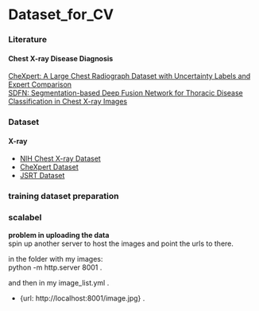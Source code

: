 # Dataset_for_CV

### Literature
#### Chest X-ray Disease Diagnosis 
[CheXpert: A Large Chest Radiograph Dataset with Uncertainty Labels and Expert Comparison](https://arxiv.org/abs/1901.07031)  
[SDFN: Segmentation-based Deep Fusion Network for Thoracic Disease Classification in Chest X-ray Images](https://arxiv.org/abs/1810.12959)






### Dataset
#### X-ray
- [NIH Chest X-ray Dataset](https://www.kaggle.com/nih-chest-xrays/data)
- [CheXpert Dataset](https://stanfordmlgroup.github.io/competitions/chexpert/)
- [JSRT Dataset](http://db.jsrt.or.jp/eng.php)




### training dataset preparation



### scalabel
**problem in uploading the data**   
spin up another server to host the images and point the urls to there.  

in the folder with my images:  
python -m http.server 8001 . 

and then in my image_list.yml . 
- {url: http://localhost:8001/image.jpg} . 
